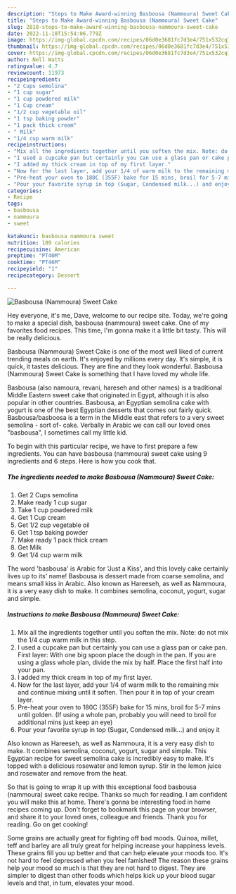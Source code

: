 ```yaml
---
description: "Steps to Make Award-winning Basbousa (Nammoura) Sweet Cake"
title: "Steps to Make Award-winning Basbousa (Nammoura) Sweet Cake"
slug: 2818-steps-to-make-award-winning-basbousa-nammoura-sweet-cake
date: 2022-11-18T15:54:06.779Z
image: https://img-global.cpcdn.com/recipes/06d0e3681fc7d3e4/751x532cq70/basbousa-nammoura-sweet-cake-recipe-main-photo.jpg
thumbnail: https://img-global.cpcdn.com/recipes/06d0e3681fc7d3e4/751x532cq70/basbousa-nammoura-sweet-cake-recipe-main-photo.jpg
cover: https://img-global.cpcdn.com/recipes/06d0e3681fc7d3e4/751x532cq70/basbousa-nammoura-sweet-cake-recipe-main-photo.jpg
author: Nell Watts
ratingvalue: 4.7
reviewcount: 11973
recipeingredient:
- "2 Cups semolina"
- "1 cup sugar"
- "1 cup powdered milk"
- "1 Cup cream"
- "1/2 cup vegetable oil"
- "1 tsp baking powder"
- "1 pack thick cream"
- " Milk"
- "1/4 cup warm milk"
recipeinstructions:
- "Mix all the ingredients together until you soften the mix. Note: do not mix the 1/4 cup warm milk in this step."
- "I used a cupcake pan but certainly you can use a glass pan or cake pan. First layer: With one big spoon place the dough in the pan. If you are using a glass whole plan, divide the mix by half. Place the first half into your pan."
- "I added my thick cream in top of my first layer."
- "Now for the last layer, add your 1/4 of warm milk to the remaining mix and continue mixing until it soften. Then pour it in top of your cream layer."
- "Pre-heat your oven to 180C (355F) bake for 15 mins, broil for 5-7 mins until golden. (If using a whole pan, probably you will need to broil for additional mins just keep an eye)"
- "Pour your favorite syrup in top (Sugar, Condensed milk...) and enjoy it"
categories:
- Recipe
tags:
- basbousa
- nammoura
- sweet

katakunci: basbousa nammoura sweet 
nutrition: 109 calories
recipecuisine: American
preptime: "PT40M"
cooktime: "PT46M"
recipeyield: "1"
recipecategory: Dessert

---
```



![Basbousa (Nammoura) Sweet Cake](https://img-global.cpcdn.com/recipes/06d0e3681fc7d3e4/751x532cq70/basbousa-nammoura-sweet-cake-recipe-main-photo.jpg)

Hey everyone, it's me, Dave, welcome to our recipe site. Today, we're going to make a special dish, basbousa (nammoura) sweet cake. One of my favorites food recipes. This time, I'm gonna make it a little bit tasty. This will be really delicious.

Basbousa (Nammoura) Sweet Cake is one of the most well liked of current trending meals on earth. It's enjoyed by millions every day. It's simple, it is quick, it tastes delicious. They are fine and they look wonderful. Basbousa (Nammoura) Sweet Cake is something that I have loved my whole life.

Basbousa (also namoura, revani, hareseh and other names) is a traditional Middle Eastern sweet cake that originated in Egypt, although it is also popular in other countries. Basbousa, an Egyptian semolina cake with yogurt is one of the best Egyptian desserts that comes out fairly quick. Basbousa/basboosa is a term in the Middle east that refers to a very sweet semolina - sort of- cake. Verbally in Arabic we can call our loved ones &#34;basbousa&#34;, I sometimes call my little kid.


To begin with this particular recipe, we have to first prepare a few ingredients. You can have basbousa (nammoura) sweet cake using 9 ingredients and 6 steps. Here is how you cook that.

<!--inarticleads1-->

##### The ingredients needed to make Basbousa (Nammoura) Sweet Cake:

1. Get 2 Cups semolina
1. Make ready 1 cup sugar
1. Take 1 cup powdered milk
1. Get 1 Cup cream
1. Get 1/2 cup vegetable oil
1. Get 1 tsp baking powder
1. Make ready 1 pack thick cream
1. Get  Milk
1. Get 1/4 cup warm milk


The word &#39;basbousa&#39; is Arabic for &#39;Just a Kiss&#39;, and this lovely cake certainly lives up to its&#39; name! Basbousa is dessert made from coarse semolina, and means small kiss in Arabic. Also known as Hareeseh, as well as Nammoura, it is a very easy dish to make. It combines semolina, coconut, yogurt, sugar and simple. 

<!--inarticleads2-->

##### Instructions to make Basbousa (Nammoura) Sweet Cake:

1. Mix all the ingredients together until you soften the mix. Note: do not mix the 1/4 cup warm milk in this step.
1. I used a cupcake pan but certainly you can use a glass pan or cake pan. First layer: With one big spoon place the dough in the pan. If you are using a glass whole plan, divide the mix by half. Place the first half into your pan.
1. I added my thick cream in top of my first layer.
1. Now for the last layer, add your 1/4 of warm milk to the remaining mix and continue mixing until it soften. Then pour it in top of your cream layer.
1. Pre-heat your oven to 180C (355F) bake for 15 mins, broil for 5-7 mins until golden. (If using a whole pan, probably you will need to broil for additional mins just keep an eye)
1. Pour your favorite syrup in top (Sugar, Condensed milk...) and enjoy it


Also known as Hareeseh, as well as Nammoura, it is a very easy dish to make. It combines semolina, coconut, yogurt, sugar and simple. This Egyptian recipe for sweet semolina cake is incredibly easy to make. It&#39;s topped with a delicious rosewater and lemon syrup. Stir in the lemon juice and rosewater and remove from the heat. 

So that is going to wrap it up with this exceptional food basbousa (nammoura) sweet cake recipe. Thanks so much for reading. I am confident you will make this at home. There's gonna be interesting food in home recipes coming up. Don't forget to bookmark this page on your browser, and share it to your loved ones, colleague and friends. Thank you for reading. Go on get cooking!

Some grains are actually great for fighting off bad moods. Quinoa, millet, teff and barley are all truly great for helping increase your happiness levels. These grains fill you up better and that can help elevate your moods too. It's not hard to feel depressed when you feel famished! The reason these grains help your mood so much is that they are not hard to digest. They are simpler to digest than other foods which helps kick up your blood sugar levels and that, in turn, elevates your mood.
